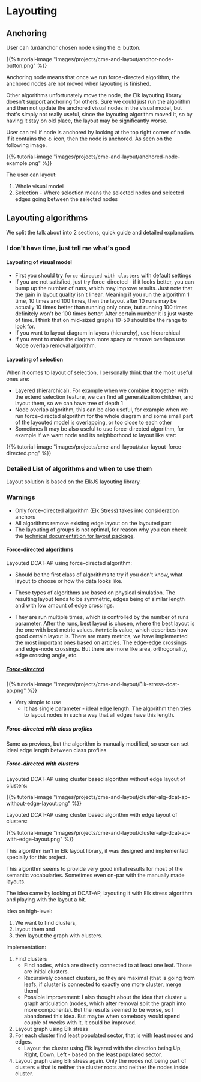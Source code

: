 # Layouting

## Anchoring
User can (un)anchor chosen node using the ⚓ button.

{{% tutorial-image "images/projects/cme-and-layout/anchor-node-button.png" %}}

Anchoring node means that once we run force-directed algorithm, the anchored nodes are not moved when layouting is finished.

Other algorithms unfortunately move the node, the Elk layouting library doesn't support anchoring for others.
Sure we could just run the algorithm and then not update the anchored visual nodes in the visual model, but that's simply not
really useful, since the layouting algorithm moved it, so by having it stay on old place, the layout may be significantly worse.

User can tell if node is anchored by looking at the top right corner of node. If it contains the ⚓ icon, then the node is anchored.
As seen on the following image.


{{% tutorial-image "images/projects/cme-and-layout/anchored-node-example.png" %}}


The user can layout:
1. Whole visual model
2. Selection - Where selection means the selected nodes and selected edges going between the selected nodes

## Layouting algorithms

We split the talk about into 2 sections, quick guide and detailed explanation.

### I don't have time, just tell me what's good

#### Layouting of visual model

- First you should try `force-directed with clusters` with default settings
- If you are not satisfied, just try force-directed - if it looks better, you can bump up the number of runs, which may improve results.
Just note that the gain in layout quality isn't linear.
Meaning if you run the algorithm 1 time, 10 times and 100 times, then the layout after 10 runs may be actually 10 times better than running only once, but running 100 times definitely won't be 100 times better. After certain number it is just waste of time. I think that on mid-sized graphs 10-50 should be the range to look for.
- If you want to layout diagram in layers (hierarchy), use hierarchical
- If you want to make the diagram more spacy or remove overlaps use Node overlap removal algorithm.

#### Layouting of selection


When it comes to layout of selection, I personally think that the most useful ones are:

- Layered (hierarchical). For example when we combine it together with the extend selection feature, we
can find all generalization children, and layout them, so we can have tree of depth 1
- Node overlap algorithm, this can be also useful, for example when we run force-directed algorithm for the whole diagram
and some small part of the layouted model is overlapping, or too close to each other
- Sometimes It may be also useful to use force-directed algorithm, for example if we want node and its neighborhood to layout like star:

{{% tutorial-image "images/projects/cme-and-layout/star-layout-force-directed.png" %}}


### Detailed List of algorithms and when to use them

Layout solution is based on the ElkJS layouting library.

### Warnings
- Only force-directed algorithm (Elk Stress) takes into consideration anchors
- All algorithms remove existing edge layout on the layouted part
- The layouting of groups is not optimal, for reason why you can check the [technical documentation for layout package](https://github.com/mff-uk/dataspecer/tree/main/packages/layout).

#### Force-directed algorithms
Layouted DCAT-AP using force-directed algorithm:

- Should be the first class of algorithms to try if you don't know, what layout to choose or how the data looks like.

- These types of algorithms are based on physical simulation.
The resulting layout tends to be symmetric, edges being of similar length and with low amount of edge crossings.

- They are run multiple times, which is controlled by the number of runs parameter. After the runs, best layout is chosen, where the best layout is the one with best metric values. `Metric` is value, which describes how good certain layout is. There are many metrics, we have implemented the most important ones based on articles. The edge-edge crossings and edge-node crossings. But there are more like area, orthogonality, edge crossing angle, etc.

##### [Force-directed](https://eclipse.dev/Elk/reference/algorithms/org-eclipse-Elk-stress.html)

{{% tutorial-image "images/projects/cme-and-layout/Elk-stress-dcat-ap.png" %}}

- Very simple to use
  - It has single parameter - ideal edge length. The algorithm then tries to layout nodes in such a way that all edges have this length.

##### Force-directed with class profiles
Same as previous, but the algorithm is manually modified, so user can set ideal edge length between class profiles

##### Force-directed with clusters
Layouted DCAT-AP using cluster based algorithm without edge layout of clusters:

{{% tutorial-image "images/projects/cme-and-layout/cluster-alg-dcat-ap-without-edge-layout.png" %}}

Layouted DCAT-AP using cluster based algorithm with edge layout of clusters:


{{% tutorial-image "images/projects/cme-and-layout/cluster-alg-dcat-ap-with-edge-layout.png" %}}

This algorithm isn't in Elk layout library, it was designed and implemented specially for this project.

This algorithm seems to provide very good initial results for most of the semantic vocabularies. Sometimes even on-par with the manually made layouts.

The idea came by looking at DCAT-AP, layouting it with Elk stress algorithm and playing with the layout a bit.

Idea on high-level:
1. We want to find clusters,
2. layout them and
3. then layout the graph with clusters.

Implementation:
1. Find clusters
   - Find nodes, which are directly connected to at least one leaf. Those are initial clusters.
   - Recursively connect clusters, so they are maximal (that is going from leafs, if cluster is connected to exactly one more cluster, merge them)
   - Possible improvement: I also thought about the idea that cluster = graph articulation (nodes, which after removal split the graph into more components).
   But the results seemed to be worse, so I abandoned this idea. But maybe when somebody would spend couple of weeks with it, it could be improved.
2. Layout graph using Elk stress
3. For each cluster find least populated sector, that is with least nodes and edges.
   - Layout the cluster using Elk layered with the direction being Up, Right, Down, Left - based on the least populated sector.
4. Layout graph using Elk stress again. Only the nodes not being part of clusters = that is neither the cluster roots and neither the nodes inside cluster.

